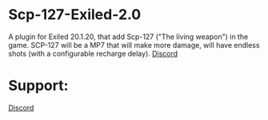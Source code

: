 # Scp-127-Exiled-2.0
A plugin for Exiled 20.1.20, that add Scp-127 ("The living weapon") in the game. 
SCP-127 will be a MP7 that will make more damage, will have endless shots (with a configurable recharge delay).
[Discord](https://discord.gg/BHCgvttTzF)

Support:
==============
[Discord](https://discord.gg/BHCgvttTzF)


